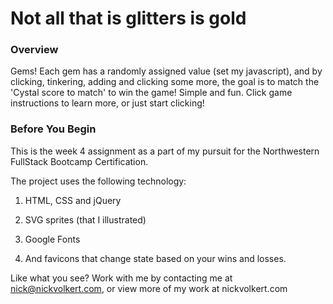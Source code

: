 # Not all that is glitters is gold

### Overview

Gems! Each gem has a randomly assigned value (set my javascript), and by clicking, tinkering, adding and clicking some more, the goal is to match the 'Cystal score to match' to win the game! Simple and fun. Click game instructions to learn more, or just start clicking!

### Before You Begin

This is the week 4 assignment as a part of my pursuit for the Northwestern FullStack Bootcamp Certification.

The project uses the following technology:
1. HTML, CSS and jQuery

2. SVG sprites (that I illustrated)

3. Google Fonts

4. And favicons that change state based on your wins and losses.

Like what you see? Work with me by contacting me at nick@nickvolkert.com, or view more of my work at nickvolkert.com
